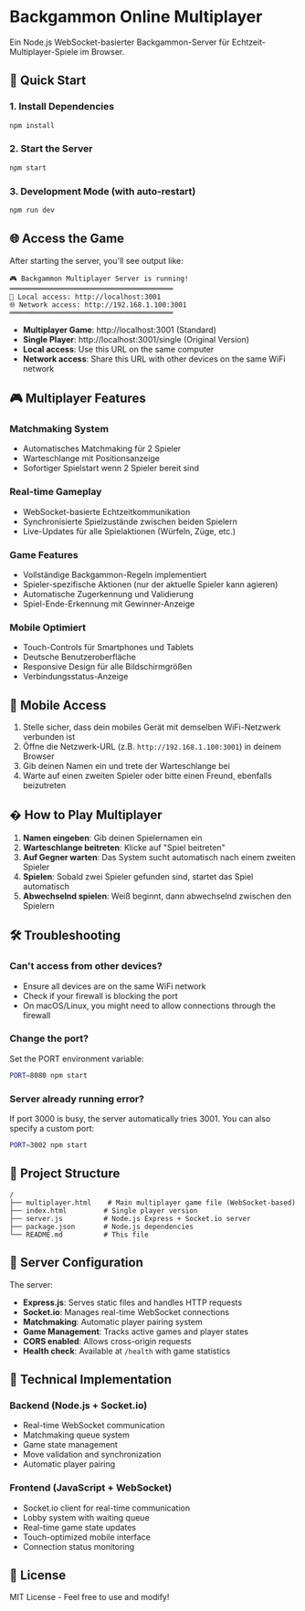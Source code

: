 # Backgammon Online Multiplayer

Ein Node.js WebSocket-basierter Backgammon-Server für Echtzeit-Multiplayer-Spiele im Browser.

## 🚀 Quick Start

### 1. Install Dependencies
```bash
npm install
```

### 2. Start the Server
```bash
npm start
```

### 3. Development Mode (with auto-restart)
```bash
npm run dev
```

## 🌐 Access the Game

After starting the server, you'll see output like:
```
🎮 Backgammon Multiplayer Server is running!
════════════════════════════════════════
📱 Local access: http://localhost:3001
🌐 Network access: http://192.168.1.100:3001
════════════════════════════════════════
```

- **Multiplayer Game**: http://localhost:3001 (Standard)
- **Single Player**: http://localhost:3001/single (Original Version)
- **Local access**: Use this URL on the same computer
- **Network access**: Share this URL with other devices on the same WiFi network

## 🎮 Multiplayer Features

### Matchmaking System
- Automatisches Matchmaking für 2 Spieler
- Warteschlange mit Positionsanzeige
- Sofortiger Spielstart wenn 2 Spieler bereit sind

### Real-time Gameplay  
- WebSocket-basierte Echtzeitkommunikation
- Synchronisierte Spielzustände zwischen beiden Spielern
- Live-Updates für alle Spielaktionen (Würfeln, Züge, etc.)

### Game Features
- Vollständige Backgammon-Regeln implementiert
- Spieler-spezifische Aktionen (nur der aktuelle Spieler kann agieren)
- Automatische Zugerkennung und Validierung
- Spiel-Ende-Erkennung mit Gewinner-Anzeige

### Mobile Optimiert
- Touch-Controls für Smartphones und Tablets  
- Deutsche Benutzeroberfläche
- Responsive Design für alle Bildschirmgrößen
- Verbindungsstatus-Anzeige

## 📱 Mobile Access

1. Stelle sicher, dass dein mobiles Gerät mit demselben WiFi-Netzwerk verbunden ist
2. Öffne die Netzwerk-URL (z.B. `http://192.168.1.100:3001`) in deinem Browser
3. Gib deinen Namen ein und trete der Warteschlange bei
4. Warte auf einen zweiten Spieler oder bitte einen Freund, ebenfalls beizutreten

## � How to Play Multiplayer

1. **Namen eingeben**: Gib deinen Spielernamen ein
2. **Warteschlange beitreten**: Klicke auf "Spiel beitreten"  
3. **Auf Gegner warten**: Das System sucht automatisch nach einem zweiten Spieler
4. **Spielen**: Sobald zwei Spieler gefunden sind, startet das Spiel automatisch
5. **Abwechselnd spielen**: Weiß beginnt, dann abwechselnd zwischen den Spielern

## 🛠️ Troubleshooting

### Can't access from other devices?
- Ensure all devices are on the same WiFi network
- Check if your firewall is blocking the port
- On macOS/Linux, you might need to allow connections through the firewall

### Change the port?
Set the PORT environment variable:
```bash
PORT=8080 npm start
```

### Server already running error?
If port 3000 is busy, the server automatically tries 3001. You can also specify a custom port:
```bash
PORT=3002 npm start
```

## 📁 Project Structure

```
/
├── multiplayer.html    # Main multiplayer game file (WebSocket-based)
├── index.html         # Single player version  
├── server.js          # Node.js Express + Socket.io server
├── package.json       # Node.js dependencies
└── README.md          # This file
```

## 🔧 Server Configuration

The server:
- **Express.js**: Serves static files and handles HTTP requests
- **Socket.io**: Manages real-time WebSocket connections
- **Matchmaking**: Automatic player pairing system  
- **Game Management**: Tracks active games and player states
- **CORS enabled**: Allows cross-origin requests
- **Health check**: Available at `/health` with game statistics

## 🎲 Technical Implementation

### Backend (Node.js + Socket.io)
- Real-time WebSocket communication
- Matchmaking queue system
- Game state management
- Move validation and synchronization
- Automatic player pairing

### Frontend (JavaScript + WebSocket)
- Socket.io client for real-time communication  
- Lobby system with waiting queue
- Real-time game state updates
- Touch-optimized mobile interface
- Connection status monitoring

## 📝 License

MIT License - Feel free to use and modify!
